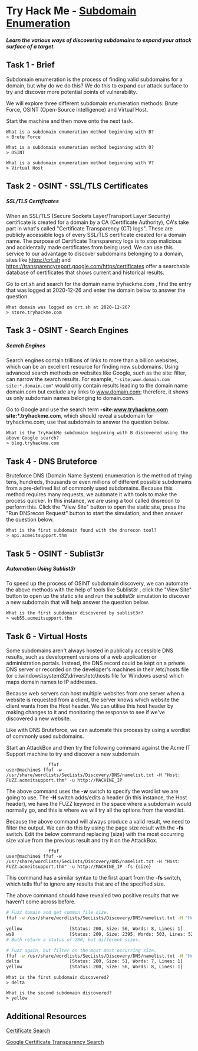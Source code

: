 # Try Hack Me - [Subdomain Enumeration](https://tryhackme.com/room/subdomainenumeration)
##### Learn the various ways of discovering subdomains to expand your attack surface of a target.

## Task 1 - Brief

Subdomain enumeration is the process of finding valid subdomains for a domain, but why do we do this? We do this to expand our attack surface to try and discover more potential points of vulnerability.

We will explore three different subdomain enumeration methods: Brute Force, OSINT (Open-Source Intelligence) and Virtual Host.

Start the machine and then move onto the next task.
```
What is a subdomain enumeration method beginning with B?
> Brute Force
```

```
What is a subdomain enumeration method beginning with O?
> OSINT
```

```
What is a subdomain enumeration method beginning with V?
> Virtual Host
```

## Task 2 - OSINT - SSL/TLS Certificates

##### SSL/TLS Certificates
When an SSL/TLS (Secure Sockets Layer/Transport Layer Security) certificate is created for a domain by a CA (Certificate Authority), CA's take part in what's called "Certificate Transparency (CT) logs". These are publicly accessible logs of every SSL/TLS certificate created for a domain name. The purpose of Certificate Transparency logs is to stop malicious and accidentally made certificates from being used. We can use this service to our advantage to discover subdomains belonging to a domain, sites like https://crt.sh and https://transparencyreport.google.com/https/certificates offer a searchable database of certificates that shows current and historical results.

Go to crt.sh and search for the domain name tryhackme.com , find the entry that was logged at 2020-12-26 and enter the domain below to answer the question.
```
What domain was logged on crt.sh at 2020-12-26?
> store.tryhackme.com
```

## Task 3 - OSINT - Search Engines

##### Search Engines
Search engines contain trillions of links to more than a billion websites, which can be an excellent resource for finding new subdomains. Using advanced search methods on websites like Google, such as the site: filter, can narrow the search results. For example, ```"-site:www.domain.com site:*.domain.com"``` would only contain results leading to the domain name domain.com but exclude any links to www.domain.com; therefore, it shows us only subdomain names belonging to domain.com.

Go to Google and use the search term **-site:www.tryhackme.com  site:*.tryhackme.com**, which should reveal a subdomain for tryhackme.com; use that subdomain to answer the question below.
```
What is the TryHackMe subdomain beginning with B discovered using the above Google search?
> blog.tryhackme.com
```

## Task 4 - DNS Bruteforce

Bruteforce DNS (Domain Name System) enumeration is the method of trying tens, hundreds, thousands or even millions of different possible subdomains from a pre-defined list of commonly used subdomains. Because this method requires many requests, we automate it with tools to make the process quicker. In this instance, we are using a tool called dnsrecon to perform this. Click the "View Site" button to open the static site, press the "Run DNSrecon Request" button to start the simulation, and then answer the question below.
```
What is the first subdomain found with the dnsrecon tool?
> api.acmeitsupport.thm
```

## Task 5 - OSINT - Sublist3r

##### Automation Using Sublist3r
To speed up the process of OSINT subdomain discovery, we can automate the above methods with the help of tools like Sublist3r , click the "View Site" button to open up the static site and run the sublist3r simulation to discover a new subdomain that will help answer the question below.
```
What is the first subdomain discovered by sublist3r?
> web55.acmeitsupport.thm
```

## Task 6 - Virtual Hosts

Some subdomains aren't always hosted in publically accessible DNS results, such as development versions of a web application or administration portals. Instead, the DNS record could be kept on a private DNS server or recorded on the developer's machines in their /etc/hosts file (or c:\windows\system32\drivers\etc\hosts file for Windows users) which maps domain names to IP addresses.

Because web servers can host multiple websites from one server when a website is requested from a client, the server knows which website the client wants from the Host header. We can utilise this host header by making changes to it and monitoring the response to see if we've discovered a new website.

Like with DNS Bruteforce, we can automate this process by using a wordlist of commonly used subdomains.

Start an AttackBox and then try the following command against the Acme IT Support machine to try and discover a new subdomain.

```telnet
                ffuf
user@machine$ ffuf -w /usr/share/wordlists/SecLists/Discovery/DNS/namelist.txt -H "Host: FUZZ.acmeitsupport.thm" -u http://MACHINE_IP
```
The above command uses the **-w** switch to specify the wordlist we are going to use. The **-H** switch adds/edits a header (in this instance, the Host header), we have the FUZZ keyword in the space where a subdomain would normally go, and this is where we will try all the options from the wordlist.

Because the above command will always produce a valid result, we need to filter the output. We can do this by using the page size result with the **-fs** switch. Edit the below command replacing {size} with the most occurring size value from the previous result and try it on the AttackBox.

```telnet
                ffuf
user@machine$ ffuf -w /usr/share/wordlists/SecLists/Discovery/DNS/namelist.txt -H "Host: FUZZ.acmeitsupport.thm" -u http://MACHINE_IP -fs {size}
```
This command has a similar syntax to the first apart from the **-fs** switch, which tells ffuf to ignore any results that are of the specified size.

The above command should have revealed two positive results that we haven't come across before.

```bash
# Fuzz domain and get common file size.
ffuf -w /usr/share/wordlists/SecLists/Discovery/DNS/namelist.txt -H "Host: FUZZ.acmeitsupport.thm" -u http://10.10.10.77

yellow                  [Status: 200, Size: 56, Words: 8, Lines: 1]
ws8                     [Status: 200, Size: 2395, Words: 503, Lines: 52]
# Both return a status of 200, but different sizes.

# Fuzz again, but filter on the most most occurring size.
ffuf -w /usr/share/wordlists/SecLists/Discovery/DNS/namelist.txt -H "Host: FUZZ.acmeitsupport.thm" -u http://10.10.10.77 -fs 2395
delta                   [Status: 200, Size: 51, Words: 7, Lines: 1]
yellow                  [Status: 200, Size: 56, Words: 8, Lines: 1]
```
```
What is the first subdomain discovered?
> delta
```

```
What is the second subdomain discovered?
> yellow
```

## Additional Resources
[Certificate Search](https://crt.sh/)

[Google Certificate Transparency Search](https://transparencyreport.google.com/https/certificates)